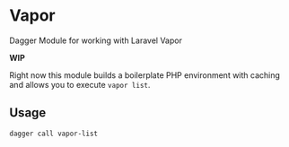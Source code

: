 # Vapor 

Dagger Module for working with Laravel Vapor 

**WIP** 

Right now this module builds a boilerplate PHP environment with caching and allows you to execute `vapor list`. 


## Usage 

```
dagger call vapor-list
```